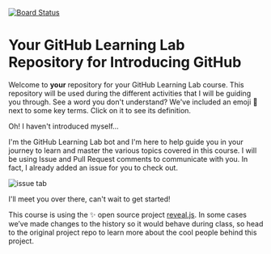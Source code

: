 [![Board Status](https://dev.azure.com/M2MServicesDevOps/9ef47e27-5d97-4d22-bfd5-689a7b5cbbdc/c47b4fa9-2a89-446f-9de3-df7c6337179e/_apis/work/boardbadge/572d8f54-ad2f-4a27-9c2d-7f8c9c3dab67)](https://dev.azure.com/M2MServicesDevOps/9ef47e27-5d97-4d22-bfd5-689a7b5cbbdc/_boards/board/t/c47b4fa9-2a89-446f-9de3-df7c6337179e/Microsoft.RequirementCategory)
# Your GitHub Learning Lab Repository for Introducing GitHub

Welcome to **your** repository for your GitHub Learning Lab course. This repository will be used during the different activities that I will be guiding you through. See a word you don't understand? We've included an emoji 📖 next to some key terms. Click on it to see its definition.

Oh! I haven't introduced myself...

I'm the GitHub Learning Lab bot and I'm here to help guide you in your journey to learn and master the various topics covered in this course. I will be using Issue and Pull Request comments to communicate with you. In fact, I already added an issue for you to check out.

![issue tab](https://lab.github.com/public/images/issue_tab.png)

I'll meet you over there, can't wait to get started!

This course is using the :sparkles: open source project [reveal.js](https://github.com/hakimel/reveal.js/). In some cases we’ve made changes to the history so it would behave during class, so head to the original project repo to learn more about the cool people behind this project.
